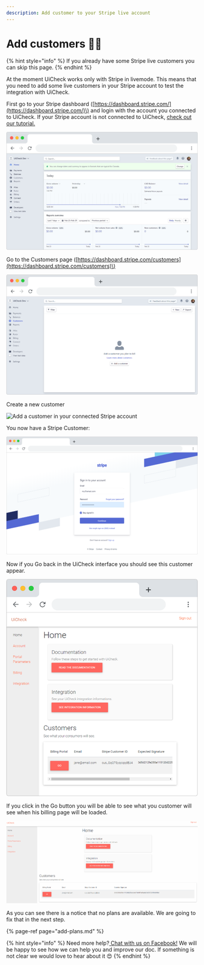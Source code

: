 ```yaml
---
description: Add customer to your Stripe live account
---
```


# Add customers 🙋‍♀️

{% hint style="info" %}
If you already have some Stripe live customers you can skip this page.
{% endhint %}

At the moment UiCheck works only with Stripe in livemode. This means that you need to add some live customers in your Stripe account to test the integration with UiCheck. 

First go to your Stripe dashboard \([https://dashboard.stripe.com/](https://dashboard.stripe.com/)\) and login with the account you connected to UiCheck. If your Stripe account is not connected to UiCheck, [check out our tutorial.](../create-an-account/connect-your-stripe-account.md)

![Stripe Dashboard](../.gitbook/assets/frame_chrome_mac_light-11.png)

Go to the Customers page \([https://dashboard.stripe.com/customers](https://dashboard.stripe.com/customers)\)

![Stripe customers page](../.gitbook/assets/frame_chrome_mac_light-1%20%281%29.png)

Create a new customer

![Add a customer in your connected Stripe account](../.gitbook/assets/captured-1.gif)

You now have a Stripe Customer:

![](../.gitbook/assets/frame_chrome_mac_light-2.png)

Now if you Go back in the UiCheck interface you should see this customer appear.

![](../.gitbook/assets/frame_chrome_mac_light-4%20%281%29.png)

If you click in the Go button you will be able to see what you customer will see when his billing page will be loaded.

![](../.gitbook/assets/capturedstg.gif)

As you can see there is a notice that no plans are available. We are going to fix that in the next step.

{% page-ref page="add-plans.md" %}



{% hint style="info" %}
Need more help?[ Chat with us on Facebook!](https://m.me/UiCheck) We will be happy to see how we can help you and improve our doc. If something is not clear we would love to hear about it 😍
{% endhint %}


